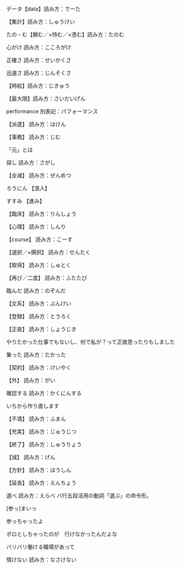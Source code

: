 
データ【data】読み方：でーた

【集計】読み方：しゅうけい

たの・む【頼む／×恃む／×憑む】読み方：たのむ

心がけ 読み方：こころがけ

正確さ 読み方：せいかくさ

迅速さ 読み方：じんそくさ

【時給】読み方：じきゅう

【最大限】読み方：さいだいげん

performance 別表記：パフォーマンス

【派遣】 読み方：はけん

【事務】 読み方：じむ

「元」とは

探し 読み方：さがし

【全滅】 読み方：ぜんめつ

ろうにん 【浪人】

すすみ 【進み】

【臨床】 読み方：りんしょう

【心理】 読み方：しんり

【course】 読み方：こーす

【選択／×撰択】 読み方：せんたく

【取得】 読み方：しゅとく

【再び／二度】 読み方：ふたたび

臨んだ 読み方：のぞんだ

【文系】 読み方：ぶんけい

【登録】 読み方：とうろく

【正直】 読み方：しょうじき

やりたかった仕事でもないし、何で私が？って正直思ったりもしました

集った 読み方：たかった

【契約】 読み方：けいやく

【外】 読み方：がい

確認する 読み方：かくにんする

いちから作り直します

【不満】 読み方：ふまん

【充実】 読み方：じゅうじつ

【終了】 読み方：しゅうりょう

【減】 読み方：げん

【方針】 読み方：ほうしん

【延長】 読み方：えんちょう

選べ 読み方：えらべ	バ行五段活用の動詞「選ぶ」の命令形。

[参っ]まいっ

参っちゃったよ

ポロとしちゃったのが　行けなかったんだよな

バリバリ働ける職場があって

情けない 読み方：なさけない